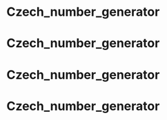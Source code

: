 # Czech_number_generator
# Czech_number_generator
# Czech_number_generator
# Czech_number_generator
